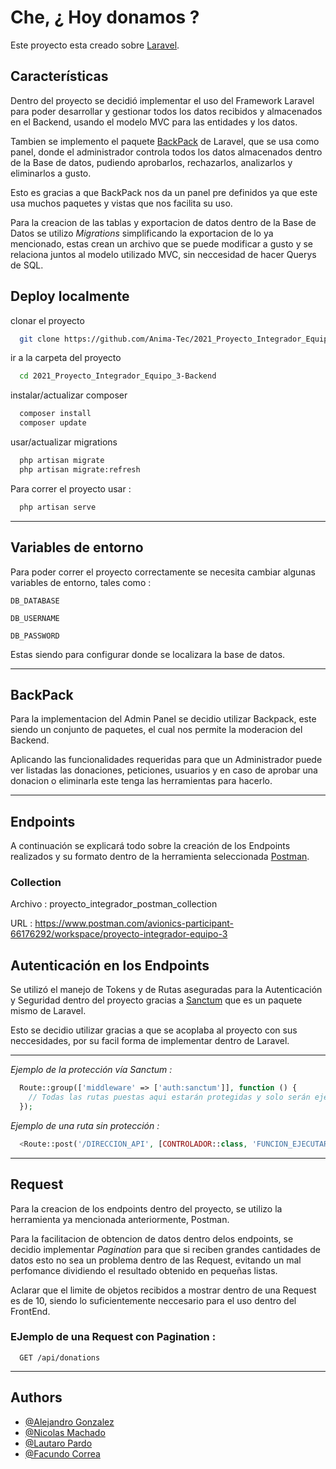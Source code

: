 
# Che, ¿ Hoy donamos ?

Este proyecto esta creado sobre [Laravel](https://laravel.com/).




## Características

Dentro del proyecto se decidió implementar el uso del Framework Laravel para poder desarrollar y gestionar todos los datos recibidos y almacenados en el Backend, usando el modelo MVC para las entidades y los datos.

Tambien se implemento el paquete [BackPack](https://backpackforlaravel.com/docs) de Laravel, que se usa como panel, donde el administrador controla todos los datos almacenados dentro de la Base de datos, pudiendo aprobarlos, rechazarlos, analizarlos y eliminarlos a gusto.

Esto es gracias a que BackPack nos da un panel pre definidos ya que este usa muchos paquetes y vistas que nos facilita su uso.

Para la creacion de las tablas y exportacion de datos dentro de la Base de Datos se utilizo _Migrations_ simplificando la exportacion de lo ya mencionado, estas crean un archivo que se puede modificar a gusto y se relaciona juntos al modelo utilizado MVC, sin neccesidad de hacer Querys de SQL.
 
## Deploy localmente

clonar el proyecto

```bash
  git clone https://github.com/Anima-Tec/2021_Proyecto_Integrador_Equipo_3-Backend.git
```

ir a la carpeta del proyecto
```bash
  cd 2021_Proyecto_Integrador_Equipo_3-Backend
```

instalar/actualizar composer

```bash
  composer install
  composer update
```

usar/actualizar migrations
```bash
  php artisan migrate
  php artisan migrate:refresh
  ```

Para correr el proyecto usar :

```bash
  php artisan serve
```
---
## Variables de entorno

Para poder correr el proyecto correctamente se necesita cambiar algunas variables de entorno, tales como :

`DB_DATABASE`

`DB_USERNAME`

`DB_PASSWORD`

Estas siendo para configurar donde se localizara la base de datos.

---

## BackPack

Para la implementacion del Admin Panel se decidio utilizar Backpack, este siendo un conjunto de paquetes, el cual nos permite la moderacion del Backend.

Aplicando las funcionalidades requeridas para que un Administrador puede ver listadas las donaciones, peticiones, usuarios y en caso de aprobar una donacion o eliminarla este tenga las herramientas para hacerlo.


---

## Endpoints 

A continuación se explicará todo sobre la creación de los Endpoints realizados y su formato dentro de la herramienta seleccionada [Postman](https://www.postman.com/).

### Collection

Archivo : proyecto_integrador_postman_collection

URL : https://www.postman.com/avionics-participant-66176292/workspace/proyecto-integrador-equipo-3

## Autenticación en los Endpoints

Se utilizó el manejo de Tokens y de Rutas aseguradas para la Autenticación y Seguridad dentro del proyecto gracias a [Sanctum](https://laravel.com/docs/8.x/sanctum#how-it-works) que es un paquete mismo de Laravel.

Esto se decidio utilizar gracias a que se acoplaba al proyecto con sus neccesidades, por su facil forma de implementar dentro de Laravel.


---

_Ejemplo de la protección vía Sanctum :_
```php
  Route::group(['middleware' => ['auth:sanctum']], function () {
    // Todas las rutas puestas aqui estarán protegidas y solo serán ejecutadas si la autenticación via token coincide.
  });
```
_Ejemplo de una ruta sin protección :_
```php
  <Route::post('/DIRECCION_API', [CONTROLADOR::class, 'FUNCION_EJECUTAR']);
```
---
## Request


Para la creacion de los endpoints dentro del proyecto, se utilizo la herramienta ya mencionada anteriormente, Postman.

Para la facilitacion de obtencion de datos dentro delos endpoints, se decidio implementar _Pagination_ para que si reciben grandes cantidades de datos esto no sea un problema dentro de las Request, evitando un mal perfomance dividiendo el resultado obtenido en pequeñas listas.

Aclarar que el limite de objetos recibidos a mostrar dentro de una Request es de 10, siendo lo suficientemente neccesario para el uso dentro del FrontEnd.

### EJemplo de una Request con Pagination :

```http
  GET /api/donations
```

---
## Authors

- [@Alejandro Gonzalez](https://github.com/alejandroGonGon)
- [@Nicolas Machado](https://github.com/nicocadq)
- [@Lautaro Pardo](https://github.com/LautaroPardo)
- [@Facundo Correa](https://github.com/facorrea700)



